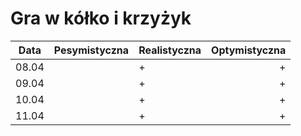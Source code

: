 # Gra w kółko i krzyżyk

|Data  |Pesymistyczna|Realistyczna|Optymistyczna|
:-------------------:|:-------------------:|:-------------------|-------------------:
|08.04|| + | +
|09.04|| + | +
|10.04|| + | +
|11.04|| + | +
